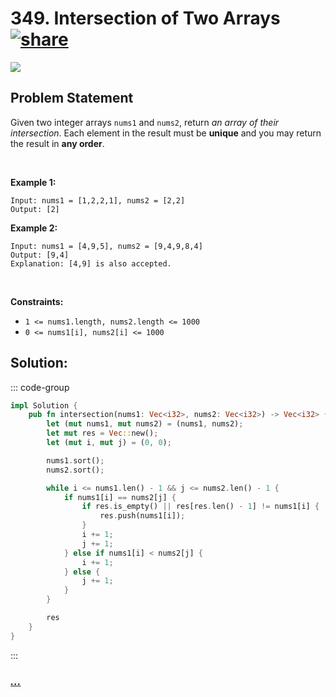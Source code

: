 # 349. Intersection of Two Arrays [![share]](https://leetcode.com/problems/intersection-of-two-arrays/)

![][easy]

## Problem Statement

<p>Given two integer arrays <code>nums1</code> and <code>nums2</code>, return <em>an array of their intersection</em>. Each element in the result must be <strong>unique</strong> and you may return the result in <strong>any order</strong>.</p>
<p> </p>
<p><strong class="example">Example 1:</strong></p>

```
Input: nums1 = [1,2,2,1], nums2 = [2,2]
Output: [2]
```

<p><strong class="example">Example 2:</strong></p>

```
Input: nums1 = [4,9,5], nums2 = [9,4,9,8,4]
Output: [9,4]
Explanation: [4,9] is also accepted.
```

<p> </p>
<p><strong>Constraints:</strong></p>
<ul>
<li><code>1 &lt;= nums1.length, nums2.length &lt;= 1000</code></li>
<li><code>0 &lt;= nums1[i], nums2[i] &lt;= 1000</code></li>
</ul>

## Solution:

::: code-group

```rs [Rust]
impl Solution {
    pub fn intersection(nums1: Vec<i32>, nums2: Vec<i32>) -> Vec<i32> {
        let (mut nums1, mut nums2) = (nums1, nums2);
        let mut res = Vec::new();
        let (mut i, mut j) = (0, 0);

        nums1.sort();
        nums2.sort();

        while i <= nums1.len() - 1 && j <= nums2.len() - 1 {
            if nums1[i] == nums2[j] {
                if res.is_empty() || res[res.len() - 1] != nums1[i] {
                    res.push(nums1[i]);
                }
                i += 1;
                j += 1;
            } else if nums1[i] < nums2[j] {
                i += 1;
            } else {
                j += 1;
            }
        }

        res
    }
}

```

:::

### [_..._](#)

```

```

<!----------------------------------{ link }--------------------------------->

[share]: https://graph.org/file/3ea5234dda646b71c574a.png
[easy]: https://img.shields.io/badge/Difficulty-Easy-bright.svg
[medium]: https://img.shields.io/badge/Difficulty-Medium-yellow.svg
[hard]: https://img.shields.io/badge/Difficulty-Hard-red.svg
